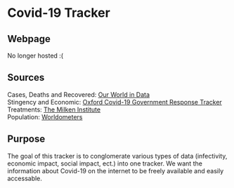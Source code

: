 # Covid-19 Tracker

## Webpage
No longer hosted :(

## Sources
Cases, Deaths and Recovered: [Our World in Data](https://covid.ourworldindata.org)\
Stingency and Economic: [Oxford Covid-19 Government Response Tracker](https://github.com/OxCGRT/covid-policy-tracker)\
Treatments: [The Milken Institute](https://milkeninstitute.org/covid-19-tracker)\
Population: [Worldometers](https://www.worldometers.info/world-population)

## Purpose
The goal of this tracker is to conglomerate various types of data (infectivity, economic impact, social impact, ect.) into one tracker.
We want the information about Covid-19 on the internet to be freely available and easily accessable.
